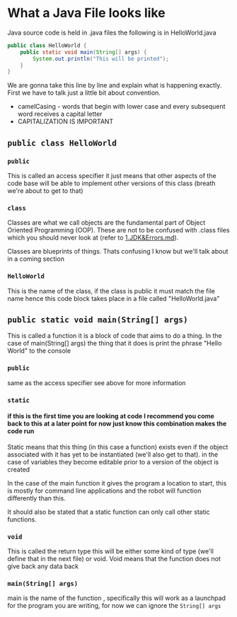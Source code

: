 # What a Java File looks like

Java source code is held in .java files the following is in HelloWorld.java

``` Java
public class HelloWorld {
    public static void main(String[] args) {
        System.out.println("This will be printed");
    }
}
```

We are gonna take this line by line and explain what is happening exactly.
First we have to talk just a little bit about convention.

- camelCasing - words that begin with lower case and every subsequent word receives a capital letter
- CAPITALIZATION IS IMPORTANT

## ```public class HelloWorld ```

### ``` public ```

This is called an access specifier it just means that other aspects of the code base will be able to implement other versions of this class (breath we're about to get to that)

### ``` class ```

Classes are what we call objects are the fundamental part of Object Oriented Programming (OOP). These are not to be confused with .class files which you should never look at (refer to [1.JDK&Errors.md](1.JDK&Errors.md)).

Classes are blueprints of things. Thats confusing I know but we'll talk about in a coming section

### ``` HelloWorld ```

This is the name of the class, if the class is public it must match the file name hence this code block takes place in a file called "HelloWorld.java"

## ``` public static void main(String[] args) ```

This is called a function it is a block of code that aims to do a thing. In the case of main(String[] args) the thing that it does is print the phrase "Hello World" to the console

### ``` public ```

same as the access specifier see above for more information

### ``` static ```

#### if this is the first time you are looking at code I recommend you come back to this at a later point for now just know this combination makes the code run

Static means that this thing (in this case a function) exists even if the object associated with it has yet to be instantiated (we'll also get to that). in the case of variables they become editable prior to a version of the object is created

In the case of the main function it gives the program a location to start, this is mostly for command line applications and the robot will function differently than this.

It should also be stated that a static function can only call other static functions.

### ``` void ```

This is called the return type this will be either some kind of type (we'll define that in the next file) or void. Void means that the function does not give back any data back

### ``` main(String[] args) ```

main is the name of the function , specifically this will work as a launchpad for the program you are writing, for now we can ignore the ``` String[] args ```